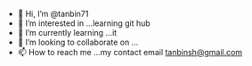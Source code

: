 - 👋 Hi, I’m @tanbin71
- 👀 I’m interested in ...learning git hub
- 🌱 I’m currently learning ...it
- 💞️ I’m looking to collaborate on ...
- 📫 How to reach me ...my contact email tanbinsh@gmail.com

<!---
tanbin71/tanbin71 is a ✨ special ✨ repository because its `README.md` (this file) appears on your GitHub profile.
You can click the Preview link to take a look at your changes.
--->
